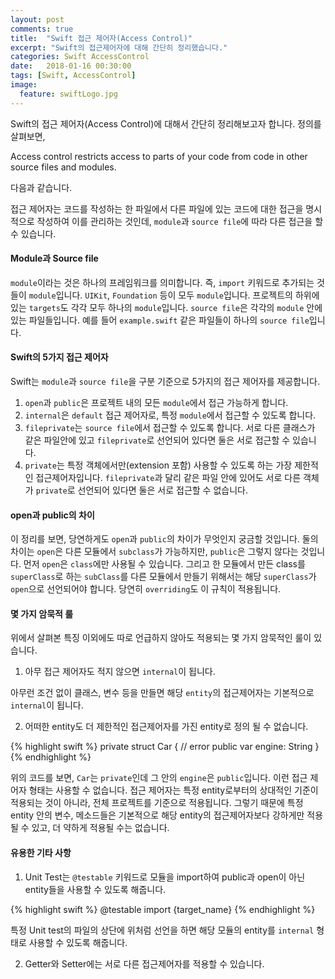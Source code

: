 ```yaml
---
layout: post
comments: true
title:  "Swift 접근 제어자(Access Control)"
excerpt: "Swift의 접근제어자에 대해 간단히 정리했습니다."
categories: Swift AccessControl
date:   2018-01-16 00:30:00
tags: [Swift, AccessControl]
image:
  feature: swiftLogo.jpg
---
```


Swift의 접근 제어자(Access Control)에 대해서 간단히 정리해보고자 합니다. 정의를 살펴보면,

<div class="message">
  Access control restricts access to parts of your code from code in other source files and modules.
</div>

다음과 같습니다.

접근 제어자는 코드를 작성하는 한 파일에서 다른 파일에 있는 코드에 대한 접근을 명시적으로 작성하여 이를 관리하는 것인데, `module`과 `source file`에 따라 다른 접근을 할 수 있습니다.

#### Module과 Source file

`module`이라는 것은 하나의 프레임워크를 의미합니다. 즉, `import` 키워드로 추가되는 것들이 `module`입니다. `UIKit`, `Foundation` 등이 모두 `module`입니다. 프로젝트의 하위에 있는 `targets`도 각각 모두 하나의 `module`입니다. `source file`은 각각의 `module` 안에 있는 파일들입니다. 예를 들어 `example.swift` 같은 파일들이 하나의 `source file`입니다.

#### Swift의 5가지 접근 제어자

Swift는 `module`과 `source file`을 구분 기준으로 5가지의 접근 제어자를 제공합니다.

1. `open`과 `public`은 프로젝트 내의 모든 `module`에서 접근 가능하게 합니다.
2. `internal`은 `default` 접근 제어자로, 특정 `module`에서 접근할 수 있도록 합니다.
3. `fileprivate`는 `source file`에서 접근할 수 있도록 합니다. 서로 다른 클래스가 같은 파일안에 있고 `fileprivate`로 선언되어 있다면 둘은 서로 접근할 수 있습니다.
4. `private`는 특정 객체에서만(extension 포함) 사용할 수 있도록 하는 가장 제한적인 접근제어자입니다. `fileprivate`과 달리 같은 파일 안에 있어도 서로 다른 객체가 `private`로 선언되어 있다면 둘은 서로 접근할 수 없습니다.


#### open과 public의 차이

이 정리를 보면, 당연하게도 `open`과 `public`의 차이가 무엇인지 궁금할 것입니다. 둘의 차이는 `open`은 다른 모듈에서 `subclass`가 가능하지만, `public`은 그렇지 않다는 것입니다. 먼저 `open`은 `class`에만 사용될 수 있습니다. 그리고 한 모듈에서 만든 class를 `superClass`로 하는 `subClass`를 다른 모듈에서 만들기 위해서는 해당 `superClass`가 `open`으로 선언되어야 합니다. 당연히 `overriding`도 이 규칙이 적용됩니다.

#### 몇 가지 암묵적 룰

위에서 살펴본 특징 이외에도 따로 언급하지 않아도 적용되는 몇 가지 암묵적인 룰이 있습니다.

1. 아무 접근 제어자도 적지 않으면 `internal`이 됩니다.

아무런 조건 없이 클래스, 변수 등을 만들면 해당 `entity`의 접근제어자는 기본적으로 `internal`이 됩니다.

2. 어떠한 entity도 더 제한적인 접근제어자를 가진 entity로 정의 될 수 없습니다.

{% highlight swift %}
private struct Car {
  // error
  public var engine: String
}
{% endhighlight %}

위의 코드를 보면, `Car`는 `private`인데 그 안의 `engine`은 `public`입니다. 이런 접근 제어자 형태는 사용할 수 없습니다. 접근 제어자는 특정 entity로부터의 상대적인 기준이 적용되는 것이 아니라, 전체 프로젝트를 기준으로 적용됩니다. 그렇기 때문에 특정 entity 안의 변수, 메소드들은 기본적으로 해당 entity의 접근제어자보다 강하게만 적용될 수 있고, 더 약하게 적용될 수는 없습니다.

#### 유용한 기타 사항

1. Unit Test는 `@testable` 키워드로 모듈을 import하여 public과 open이 아닌 entity들을 사용할 수 있도록 해줍니다.

{% highlight swift %}
@testable import {target_name}
{% endhighlight %}

특정 Unit test의 파일의 상단에 위처럼 선언을 하면 해당 모듈의 entity를 `internal` 형태로 사용할 수 있도록 해줍니다.

2. Getter와 Setter에는 서로 다른 접근제어자를 적용할 수 있습니다.
